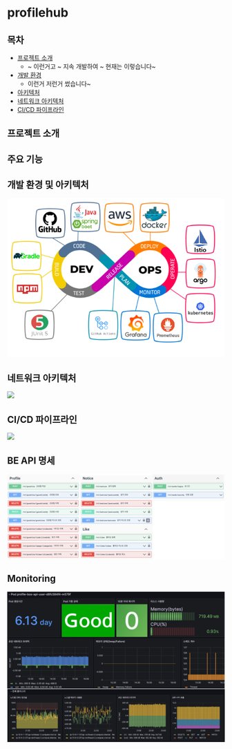 # profilehub

## 목차
- [프로젝트 소개](#)
  - ~ 이런거고 ~ 지속 개발하여 ~ 현재는 이렇습니다~
- [개발 환경](#)
  - 이런거 저런거 썼습니다~
- [아키텍처](#)
- [네트워크 아키텍처](#)
- [CI/CD 파이프라인](#)
  

## 프로젝트 소개


## 주요 기능

## 개발 환경 및 아키텍처
<img src="images/devops.png"></img>


## 네트워크 아키텍처
<img src="https://aerial-dessert-41a.notion.site/image/https%3A%2F%2Fs3-us-west-2.amazonaws.com%2Fsecure.notion-static.com%2F4b860467-5cb0-4e7b-9af1-36656bae4351%2FUntitled.png?table=block&id=6a202542-2248-4dc4-8ed6-7d5fc76dc33e&spaceId=a1eed9a8-a823-4016-b506-b2ae59044a8a&width=2000&userId=&cache=v2"></img>

## CI/CD 파이프라인
<img src="https://aerial-dessert-41a.notion.site/image/https%3A%2F%2Fs3-us-west-2.amazonaws.com%2Fsecure.notion-static.com%2F2541db43-ed29-4354-b92c-1ec67cfbdcaa%2FUntitled.png?table=block&id=31227e84-34c7-4b6f-83ec-64db523bb9e9&spaceId=a1eed9a8-a823-4016-b506-b2ae59044a8a&width=2000&userId=&cache=v2"></img>

## BE API 명세
<img src="images/be-api-swagger.png"></img>

## Monitoring
<img src="images/grafana.png"></img>

